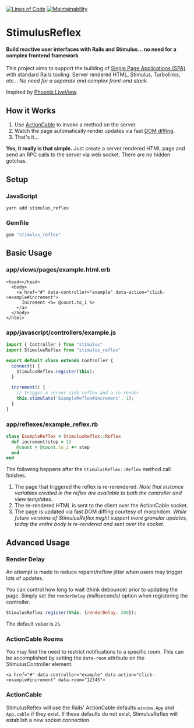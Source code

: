 [![Lines of Code](http://img.shields.io/badge/lines_of_code-171-brightgreen.svg?style=flat)](http://blog.codinghorror.com/the-best-code-is-no-code-at-all/)
[![Maintainability](https://api.codeclimate.com/v1/badges/2b24fdbd1ae37a24bedb/maintainability)](https://codeclimate.com/github/hopsoft/stimulus_reflex/maintainability)

# StimulusReflex

#### Build reactive user interfaces with Rails and Stimulus... no need for a complex frontend framework

This project aims to support the building of [Single Page Applications (SPA)](https://en.wikipedia.org/wiki/Single-page_application)
with standard Rails tooling. Server rendered HTML, Stimulus, Turbolinks, etc...
_No need for a separate and complex front-end stack._

Inspired by [Phoenix LiveView](https://youtu.be/Z2DU0qLfPIY?t=670).

## How it Works

1. Use [ActionCable](https://edgeguides.rubyonrails.org/action_cable_overview.html) to invoke a method on the server.
1. Watch the page automatically render updates via fast [DOM diffing](https://github.com/patrick-steele-idem/morphdom).
1. That's it...

__Yes, it really is that simple.__
Just create a server rendered HTML page and send an RPC calls to the server via web socket.
There are no hidden gotchas.

## Setup

### JavaScript

```
yarn add stimulus_reflex
```

### Gemfile

```ruby
gem "stimulus_reflex"
```

## Basic Usage

### app/views/pages/example.html.erb

```erb
<head></head>
  <body>
    <a href="#" data-controller="example" data-action="click->example#increment">
      Increment <%= @count.to_i %>
    </a>
  </body>
</html>
```

### app/javascript/controllers/example.js

```javascript
import { Controller } from "stimulus"
import StimulusReflex from "stimulus_reflex"

export default class extends Controller {
  connect() {
    StimulusReflex.register(this);
  }

  increment() {
    // trigger a server side reflex and a re-render
    this.stimulate('ExampleReflex#increment', 1);
  }
}
```

### app/reflexes/example_reflex.rb

```ruby
class ExampleReflex < StimulusReflex::Reflex
  def increment(step = 1)
    @count = @count.to_i += step
  end
end
```

The following happens after the `StimulusReflex::Reflex` method call finishes.

1. The page that triggered the reflex is re-rerendered. _Note that instance variables created in the reflex are available to both the controller and view templates._
2. The re-rendered HTML is sent to the client over the ActionCable socket.
3. The page is updated via fast DOM diffing courtesy of morphdom. _While future versions of StimulusReflex might support more granular updates, today the entire body is re-rendered and sent over the socket._

## Advanced Usage

### Render Delay

An attempt is made to reduce repaint/reflow jitter when users may trigger lots of updates.

You can control how long to wait (think debounce) prior to updating the page.
Simply set the `renderDelay` _(milliseconds)_ option when registering the controller.

```javascript
StimulusReflex.register(this, {renderDelay: 200});
```

The default value is `25`.

### ActionCable Rooms

You may find the need to restrict notifications to a specific room.
This can be accomplished by setting the `data-room` attribute on the StimulusController element.

```
<a href="#" data-controller="example" data-action="click->example#increment" data-room="12345">
```

### ActionCable

StimulusReflex will use the Rails' ActionCable defaults `window.App` and `App.cable` if they exist.
If these defaults do not exist, StimulusReflex will establish a new socket connection.
